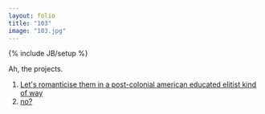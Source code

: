 ```yaml
---
layout: folio
title: "103"
image: "103.jpg"
---
```

{% include JB/setup %}

<div class="copy">
	<p>Ah, the projects.</p>
</div>

<div class="choice">
	<ol>
		<li><a href="105.html">
			Let's romanticise them in a post-colonial american educated elitist kind of way
		</a></li>		
		<li><a href="104.html">
			no?
		</a></li>
	</ol>
</div>